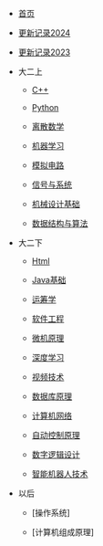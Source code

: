 * [首页]()

* [更新记录2024](catalog/更新记录2024.md)

* [更新记录2023](catalog/更新记录2023.md)

* 大二上
    * [C++](catalog/c++.md)

    * [Python](catalog/python.md)   

    * [离散数学](catalog/离散数学.md)

    * [机器学习](catalog/机器学习.md)

    * [模拟电路](catalog/模拟电路.md)
    
    * [信号与系统](catalog/信号与系统.md)

    * [机械设计基础](catalog/机械设计基础.md)

    * [数据结构与算法](catalog/数据结构与算法.md)

* 大二下
    * [Html](catalog/Html.md)

    * [Java基础](catalog/Java基础.md)

    * [运筹学](catalog/运筹学.md)

    * [软件工程](catalog/软件工程.md)

    * [微机原理](catalog/微机原理.md)
    
    * [深度学习](catalog/深度学习.md)

    * [视频技术](catalog/视频技术.md)
    
    * [数据库原理](catalog/数据库原理.md)
    
    * [计算机网络](catalog/计算机网络.md)
    
    * [自动控制原理](catalog/自动控制原理.md)
    
    * [数字逻辑设计](catalog/数字逻辑设计.md)
    
    * [智能机器人技术](catalog/智能机器人技术.md)
    
* 以后
    * [操作系统]

    * [计算机组成原理]

<!--* 以后完成
    * [51单片机]catalog/51单片机.md
    * [STM32] -->